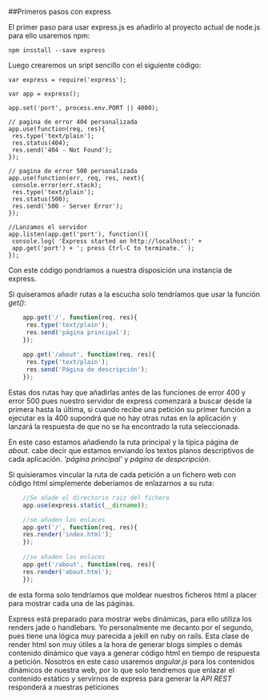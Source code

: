 ##Primeros pasos con express

El primer paso para usar express.js es añadirlo al proyecto actual de node.js para ello usaremos npm:

    npm insstall --save express

Luego crearemos un sript sencillo con el siguiente código:

    var express = require('express');
    
    var app = express();
    
    app.set('port', process.env.PORT || 4000);
    
    // pagina de error 404 personalizada
    app.use(function(req, res){
     res.type('text/plain');
     res.status(404);
     res.send('404 - Not Found');
    });
    
    // pagina de error 500 personalizada
    app.use(function(err, req, res, next){
     console.error(err.stack);
     res.type('text/plain');
     res.status(500);
     res.send('500 - Server Error');
    });
    
    //Lanzamos el servidor
    app.listen(app.get('port'), function(){
     console.log( 'Express started on http://localhost:' +
     app.get('port') + '; press Ctrl-C to terminate.' );
    });

Con este código pondriamos a nuestra disposición una instancia de express.

Si quiseramos añadir rutas a la escucha solo tendríamos que usar la función *get()*:

```javascript
    app.get('/', function(req, res){
     res.type('text/plain');
     res.send('página principal');
    });
    
    app.get('/about', function(req, res){
     res.type('text/plain');
     res.send('Página de descripción');
    }); 
```

Estas dos rutas hay que añadirlas antes de las funciones de error 400 y error 500 pues nuestro servidor de express comenzará a buscar desde la primera hasta la última, si cuando recibe una petición su primer función a ejecutar es la 400 supondrá que no hay otras rutas en la aplicación y lanzará la respuesta de que no se ha encontrado la ruta seleccionada.

En este caso estamos añadiendo la ruta principal y la típica página de *about*. cabe decir que estamos enviando los textos planos descriptivos de cada aplicación. *'página principal'* y *página de despcripción*.

Si quisieramos vincular la ruta de cada petición a un fichero web con código html simplemente deberíamos de enlazarnos a su ruta:

```javascript
    //Se añade el directorio raiz del fichero
    app.use(express.static(__dirname));

    //se añaden los enlaces
    app.get('/', function(req, res){
	res.render('index.html');
    });
    
    //se añaden los enlaces
    app.get('/about', function(req, res){
	res.render('about.html');
    });
```

de esta forma solo tendríamos que moldear nuestros ficheros html a placer para mostrar cada una de las páginas.

Express está preparado para mostrar webs dinámicas, para ello utiliza los renders jade o handlebars. Yo personalmente me decanto por el segundo, pues tiene una lógica muy parecida a jekill en ruby on rails. Esta clase de render html son muy útiles a la hora de generar blogs simples o demás contenido dinámico que vaya a generar código html en tiempo de respuesta a petición. Nosotros en este caso usaremos *angular.js* para los contenidos dinámicos de nuestra web, por lo que solo tendremos que enlazar el contenido estático y servirnos de express para generar la *API REST* responderá a nuestras peticiones








